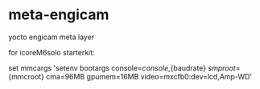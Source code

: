 meta-engicam
============

yocto engicam meta layer

for icoreM6solo starterkit:

set mmcargs 'setenv bootargs console=${console},${baudrate} ${smp} root=${mmcroot} cma=96MB gpumem=16MB video=mxcfb0:dev=lcd,Amp-WD'


